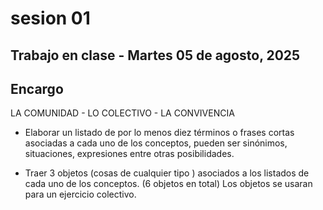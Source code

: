 # sesion 01
## Trabajo en clase - Martes 05 de agosto, 2025

## Encargo

LA COMUNIDAD - LO COLECTIVO - LA CONVIVENCIA

- Elaborar un listado de por lo menos diez términos o frases cortas asociadas a cada uno de los conceptos, pueden ser sinónimos, situaciones, expresiones entre otras posibilidades.

- Traer 3 objetos (cosas de cualquier tipo ) asociados a los listados de cada uno de los conceptos. (6 objetos en total) Los objetos se usaran para un ejercicio colectivo.
